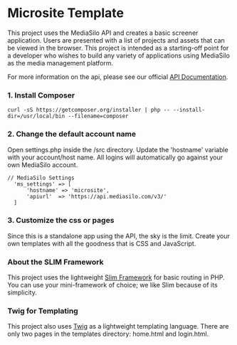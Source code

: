 # Microsite Template
This project uses the MediaSilo API and creates a basic screener application. Users are presented with a list of projects and assets that can be viewed in the browser. This project is intended as a starting-off point for a developer who wishes to build any variety of applications using MediaSilo as the media management platform. 

For more information on the api, please see our official [API Documentation](https://docs.mediasilo.com). 


### 1. Install Composer
```
curl -sS https://getcomposer.org/installer | php -- --install-dir=/usr/local/bin --filename=composer
```
### 2. Change the default account name
Open settings.php inside the /src directory. Update the 'hostname' variable with your account/host name. All logins will automatically go against your own MediaSilo account.
```
// MediaSilo Settings
  'ms_settings' => [
      'hostname' => 'microsite',
      'apiurl'  => 'https://api.mediasilo.com/v3/'
  ]
```
### 3. Customize the css or pages
Since this is a standalone app using the API, the sky is the limit. Create your own templates with all the goodness that is CSS and JavaScript.

### About the SLIM Framework
This project uses the lightweight [Slim Framework](www.slimframework.com) for basic routing in PHP. You can use your mini-framework of choice; we like Slim because of its simplicity.

### Twig for Templating
This project also uses [Twig](http://twig.sensiolabs.org/) as a lightweight templating language. There are only two pages in the templates directory: home.html and login.html. 

